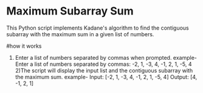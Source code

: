# Maximum Subarray Sum
This Python script implements Kadane's algorithm to find the contiguous subarray with the maximum sum in a given list of numbers.

#how it works
1) Enter a list of numbers separated by commas when prompted.
example- Enter a list of numbers separated by commas: -2, 1, -3, 4, -1, 2, 1, -5, 4
2)The script will display the input list and the contiguous subarray with the maximum sum.
example- Input: [-2, 1, -3, 4, -1, 2, 1, -5, 4]
         Output: [4, -1, 2, 1]

